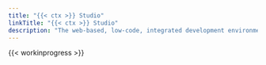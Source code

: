```yaml
---
title: "{{< ctx >}} Studio"
linkTitle: "{{< ctx >}} Studio"
description: "The web-based, low-code, integrated development environment (IDE) for creating, editing, debugging, testing and managing flows that define the logic and actions required to capture and automate simple user tasks through to complex business or IT processes."
---
```


{{< workinprogress >}}
